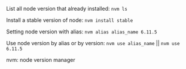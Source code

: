 List all node version that already installed: `nvm ls`

Install a stable version of node: `nvm install stable`

Setting node version with alias: `nvm alias alias_name 6.11.5`

Use node version by alias or by version: `nvm use alias_name` || `nvm use 6.11.5`

nvm: node version manager
